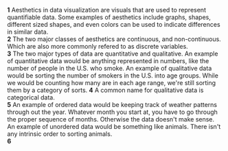 **1** Aesthetics in data visualization are visuals that are used to represent quantifiable data. Some examples of aesthetics include graphs, shapes, different sized shapes, and even colors can be used to indicate differences in similar data.   
**2** The two major classes of aesthetics are continuous, and non-continuous. Which are also more commonly refered to as discrete variables.  
**3** The two major types of data are quantitative and qualitative. An example of quantitative data would be anything represented in numbers, like the number of people in the U.S. who smoke. An example of qualitative data would be sorting the number of smokers in the U.S. into age groups. While we would be counting how many are in each age range, we're still sorting them by a category of sorts. 
**4** A common name for qualitative data is categorical data.  
**5** An example of ordered data would be keeping track of weather patterns through out the year. Whatever month you start at, you have to go through the proper sequence of months. Otherwise the data doesn't make sense. An example of unordered data would be something like animals. There isn't any intrinsic order to sorting animals.   
**6**  
